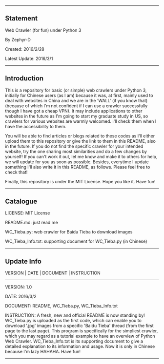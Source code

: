 
---------------------------------------------------------
Statement
---------------------------------------------------------

Web Crawler (for fun) under Python 3 

By Zephyr-D

Created: 2016/2/28

Latest Update: 2016/3/1



---------------------------------------------------------
Introduction
---------------------------------------------------------

This is a repository for basic (or simple) web crawlers under Python 3, initially for Chinese users (as I am) because it was, at first, mainly used to deal with websites in China and we are in the 'WALL' (if you know that)(because of which I'm not confident if I can use a crawler successfully though I have got a cheap VPN). It may include applications to other websites in the future as I'm going to start my graduate study in US, so crawlers for various websites are warmly welcomed. I'll check them when I have the accessibility to them.

You will be able to find articles or blogs related to these codes as I'll either upload them to this repository or give the link to them in this README, also in the future. If you do not find the specific crawler for your intended website, try the one sharing most similarities and do a few changes by yourself! If you can't work it out, let me know and make it to others for help, we will update for you as soon as possible. Besides, everytime I update something I'll also write it in this README, as follows. Please feel free to check that!

Finally, this repository is under the MIT License. Hope you like it. Have fun!



---------------------------------------------------------
Catalogue
---------------------------------------------------------

LICENSE: MIT License

README.md: just read me

WC_Tieba.py: web crawler for Baidu Tieba to download images

WC_Tieba_Info.txt: supporting document for WC_Tieba.py (in Chinese)




---------------------------------------------------------
Update Info
---------------------------------------------------------

VERSION | DATE | DOCUMENT | INSTRUCTION

---------------------------------------------------------

VERSION: 1.0

DATE: 2016/3/2

DOCUMENT: README, WC_Tieba.py, WC_Tieba_Info.txt

INSTRUCTION: A fresh, new and official README is now standing by! WC_Tieba.py is uploaded as the first code, which can enable you to download '.jpg' images from a specific 'Baidu Tieba' thread (from the first page to the last page). This program is specifically for the simpliest crawler, which you may regard as a tutorial example to have an overview of Python Web Crawler. WC_Tieba_Info.txt is its supporting document to give a detailed explanation to its information and usage. Now it is only in Chinese because I'm lazy HAHAHA. Have fun!

---------------------------------------------------------





